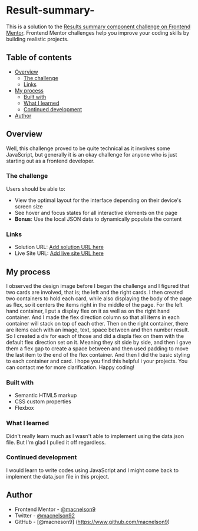 # Result-summary-
This is a solution to the [Results summary component challenge on Frontend Mentor](https://www.frontendmentor.io/challenges/results-summary-component-CE_K6s0maV). Frontend Mentor challenges help you improve your coding skills by building realistic projects.

## Table of contents

- [Overview](#overview)
  - [The challenge](#the-challenge)
  - [Links](#links)
- [My process](#my-process)
  - [Built with](#built-with)
  - [What I learned](#what-i-learned)
  - [Continued development](#continued-development)
- [Author](#author)

## Overview

Well, this challenge proved to be quite technical as it involves some JavaScript, but generally it is an okay challenge for anyone who is just starting out as a frontend developer.

### The challenge

Users should be able to:

- View the optimal layout for the interface depending on their device's screen size
- See hover and focus states for all interactive elements on the page
- **Bonus**: Use the local JSON data to dynamically populate the content

### Links

- Solution URL: [Add solution URL here](https://your-solution-url.com)
- Live Site URL: [Add live site URL here](https://your-live-site-url.com)

## My process

I observed the design image before I began the challenge and I figured that two cards are involved, that is; the left and the right cards. I then created two containers to hold each card, while also displaying the body of the page as flex, so it centers the items right in the middle of the page. For the left hand container, I put a display flex on it as well as on the right hand container. And I made the flex direction column so that all items in each container will stack on top of each other. Then on the right container, there are items each with an image, text, space between and then number result. So I created a div for each of those and did a displa flex on them with the default flex direction set on it. Meaning they sit side by side, and then I gave them a flex gap to create a space between and then used padding to move the last item to the end of the flex container. And then I did the basic styling to each container and card. I hope you find this helpful i your projects. You can contact me for more clarification. Happy coding!

### Built with

- Semantic HTML5 markup
- CSS custom properties
- Flexbox

### What I learned

Didn't really learn much as I wasn't able to implement using the data.json file. But I'm glad I pulled it off regardless.

### Continued development

I would learn to write codes using JavaScript and I might come back to implement the data.json file in this project.

## Author

- Frontend Mentor - [@macnelson9](https://www.frontendmentor.io/profile/macnelson9)
- Twitter - [@macnelson92](https://www.x.com/macnelson92)
- GitHub - [@macneson9] (https://www.github.com/macnelson9)

